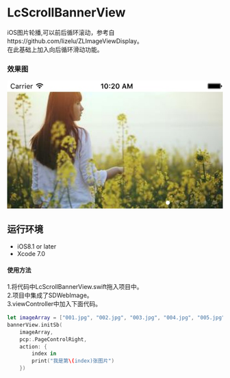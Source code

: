 # LcScrollBannerView
iOS图片轮播,可以前后循环滚动，参考自https://github.com/lizelu/ZLImageViewDisplay。    
在此基础上加入向后循环滑动功能。

### 效果图
![image](https://github.com/liuchi188/LcScrollBannerView/blob/master/lcScrollBannerView_image.png)

## 运行环境

- iOS8.1 or later
- Xcode 7.0

#### 使用方法

1.将代码中LcScrollBannerView.swift拖入项目中。   
2.项目中集成了SDWebImage。   
3.viewController中加入下面代码。   

```swift
let imageArray = ["001.jpg", "002.jpg", "003.jpg", "004.jpg", "005.jpg", "http://pic1.nipic.com/2008-12-25/2008122510134038_2.jpg"]
bannerView.initSb(
  	imageArray,
    pcp:.PageControlRight,
    action: {
        index in
        print("我是第\(index)张图片")
    })

